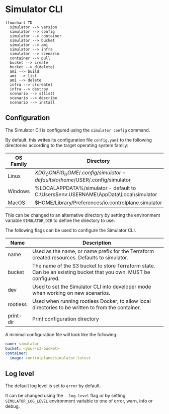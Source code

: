 # Simulator CLI

```mermaid
flowchart TD
  simulator --> version
  simulator --> config
  simulator --> container
  simulator --> bucket
  simulator --> ami
  simulator --> infra
  simulator --> scenario
  container --> pull
  bucket --> create
  bucket --> d(delete)
  ami --> build
  ami --> list
  ami --> delete
  infra --> c(create)
  infra --> destroy
  scenario --> s(list)
  scenario --> describe
  scenario --> install
```

[//]: # "TODO document commands"

## Configuration

The Simulator ClI is configured using the `simulator config` command.

By default, this writes its configuration file `config.yaml` to the following
directories according to the target operating system family:

| OS Family | Directory                                                                            |
| --------- | ------------------------------------------------------------------------------------ |
| Linux     | $XDG_CONFIG_HOME/.config/simulator - defaults to /home/$USER/.config/simulator       |
| Windows   | %LOCALAPPDATA%/simulator - default to C:\Users\$env:USERNAME\AppData\Local\simulator |
| MacOS     | $HOME/Library/Preferences/io.controlplane.simulator                                  |

This can be changed to an alternative directory by setting the environment variable
`SIMULATOR_DIR` to define the directory to use.

The following flags can be used to configure the Simulator CLI.

| Name      | Description                                                                                                     |
| --------- | --------------------------------------------------------------------------------------------------------------- |
| name      | Used as the name, or name prefix for the Terraform created resources. Defaults to simulator.                    |
| bucket    | The name of the S3 bucket to store Terraform state. Can be an existing bucket that you own. MUST be configured. |
| dev       | Used to set the Simulator CLI into developer mode when working on new scenarios.                                |
| rootless  | Used when running rootless Docker, to allow local directories to be written to from the container.              |
| print-dir | Print configuration directory                                                                                   |

[//]: # "TODO: document scenario development and link"

A minimal configuration file will look like the following.

```yaml
name: simulator
bucket: <your-s3-bucket>
container:
  image: controlplane/simulator:latest
```

## Log level

The default log level is set to `error` by default.

It can be changed using the `--log-level` flag or by setting
`SIMULATOR_LOG_LEVEL` environment variable to one of
error, warn, info or debug.
